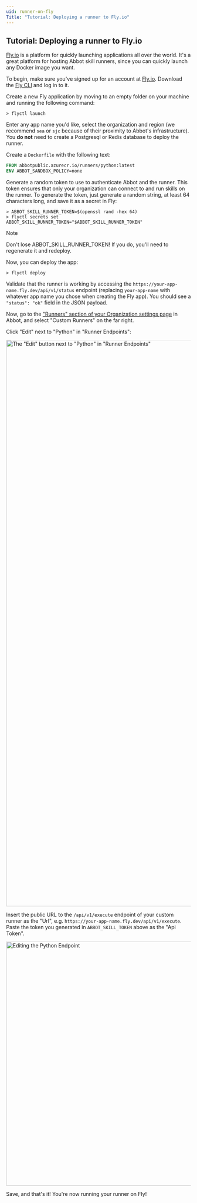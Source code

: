 ```yaml
---
uid: runner-on-fly
Title: "Tutorial: Deploying a runner to Fly.io"
---
```


## Tutorial: Deploying a runner to Fly.io

[Fly.io](https://fly.io) is a platform for quickly launching applications all over the world.
It's a great platform for hosting Abbot skill runners, since you can quickly launch any Docker image you want.

To begin, make sure you've signed up for an account at [Fly.io](https://fly.io).
Download the [Fly CLI](https://fly.io/docs/hands-on/install-flyctl/) and log in to it.

Create a new Fly application by moving to an empty folder on your machine and running the following command:

```shell
> flyctl launch
```

Enter any app name you'd like, select the organization and region (we recommend `sea` or `sjc` because of their proximity to Abbot's infrastructure).
You **do not** need to create a Postgresql or Redis database to deploy the runner.

Create a `Dockerfile` with the following text:

```dockerfile
FROM abbotpublic.azurecr.io/runners/python:latest
ENV ABBOT_SANDBOX_POLICY=none
```

Generate a random token to use to authenticate Abbot and the runner.
This token ensures that only your organization can connect to and run skills on the runner.
To generate the token, just generate a random string, at least 64 characters long, and save it as a secret in Fly:

```shell
> ABBOT_SKILL_RUNNER_TOKEN=$(openssl rand -hex 64)
> flyctl secrets set ABBOT_SKILL_RUNNER_TOKEN="$ABBOT_SKILL_RUNNER_TOKEN"
```

> [!NOTE]
> Don't lose ABBOT_SKILL_RUNNER_TOKEN! If you do, you'll need to regenerate it and redeploy.

Now, you can deploy the app:

```shell
> flyctl deploy
```

Validate that the runner is working by accessing the `https://your-app-name.fly.dev/api/v1/status` endpoint (replacing `your-app-name` with whatever app name you chose when creating the Fly app).
You should see a `"status": "ok"` field in the JSON payload.

Now, go to the ["Runners" section of your Organization settings page](https://app.ab.bot/settings/organization/runners/) in Abbot, and select "Custom Runners" on the far right.

Click "Edit" next to "Python" in "Runner Endpoints":

<img width="1539" alt="The &quot;Edit&quot; button next to &quot;Python&quot; in &quot;Runner Endpoints&quot;" src="https://user-images.githubusercontent.com/7574/227323557-a36ac954-e699-4dc0-a9bb-397125fdd6d3.png">


Insert the public URL to the `/api/v1/execute` endpoint of your custom runner as the "Url", e.g. 
`https://your-app-name.fly.dev/api/v1/execute`.
Paste the token you generated in `ABBOT_SKILL_TOKEN` above as the "Api Token".

<img width="663" alt="Editing the Python Endpoint" src="https://user-images.githubusercontent.com/7574/227323507-05b87e9d-7cad-4509-929a-a06d2d9d8c89.png">

Save, and that's it!
You're now running your runner on Fly!
